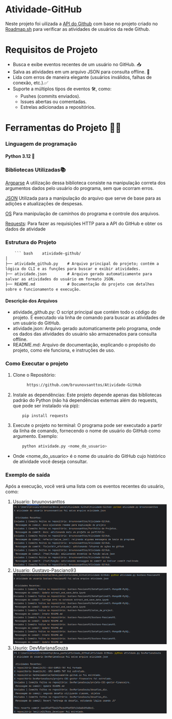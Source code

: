 # Atividade-GitHub
Neste projeto foi uilizada a [API do Github](https://docs.github.com/en/rest/activity/events?apiVersion=2022-11-28) com base no projeto criado no [Roadmap.sh](https://roadmap.sh/projects/github-user-activity) para verificar as atividades de usuários da rede Github.  

# Requisitos de Projeto
* Busca e exibe eventos recentes de um usuário no GitHub. 📥
* Salva as atividades em um arquivo JSON para consulta offline. 💾
* Lida com erros de maneira elegante (usuários inválidos, falhas de conexão, etc.).✅
* Suporte a múltiplos tipos de eventos 🛠️, como:
  * Pushes (commits enviados).
  * Issues abertas ou comentadas.
  * Estrelas adicionadas a repositórios.

# Ferramentas do Projeto 🔨🔧  
### Linguagem de programação
#### Python 3.12  🐍
### Bibliotecas Utilizadas📚
[Argparse](https://docs.python.org/pt-br/3/library/argparse.html#module-argparse) A utilização dessa biblioteca consiste na manipulação correta dos argumentos dados pelo usuário do programa, sem que ocorram erros.  

[JSON](https://docs.python.org/pt-br/3/library/json.html) Utilizada para a manipulação do arquivo que serve de base para as adições e atualizações de despesas.

[OS](https://docs.python.org/pt-br/3/library/os.html#module-os) Para manipulação de caminhos do programa e controle dos arquivos.

[Requests](https://docs.python.org/pt-br/3/library/http.client.html): Para fazer as requisições HTTP para a API do GitHub e obter os dados de atividade   

### Estrutura do Projeto 

        ``` bash    atividade-github/
    │
    ├── atividade_github.py    # Arquivo principal do projeto; contém a lógica do CLI e as funções para buscar e exibir atividades.
    ├── atividade.json         # Arquivo gerado automaticamente para salvar as atividades do usuário em formato JSON.
    ├── README.md              # Documentação do projeto com detalhes sobre o funcionamento e execução.

#### Descrição dos Arquivos
* atividade_github.py: O script principal que contém todo o código do projeto. É executado via linha de comando para buscar as atividades de um usuário do GitHub.
* atividade.json: Arquivo gerado automaticamente pelo programa, onde os dados das atividades do usuário são armazenados para consulta offline.
* README.md: Arquivo de documentação, explicando o propósito do projeto, como ele funciona, e instruções de uso.


### Como Executar o projeto

1. Clone o Repositório:
    ``` bash
          https://github.com/bruunovsanttos/Atividade-GitHub 
   
2. Instale as dependências: Este projeto depende apenas das bibliotecas padrão do Python (não há dependências externas além do requests, que pode ser instalado via pip):
      ``` bash
          pip install requests
3. Execute o projeto no terminal: O programa pode ser executado a partir da linha de comando, fornecendo o nome de usuário do GitHub como argumento. Exemplo:

    ```bash
        python atividade.py <nome_do_usuario>
   

  * Onde <nome_do_usuario> é o nome do usuário do GitHub cujo histórico de atividade você deseja consultar.  

### Exemplo de saída

Após a execução, você verá uma lista com os eventos recentes do usuário, como:
1.  Usuario: bruunovsanttos  
 ![img.png](img.png)   
2. Usuario: Gustavo-Pasciano93  
![img_1.png](img_1.png)  
3. Usurio: DevMarianaSouza
![img_2.png](img_2.png) 



